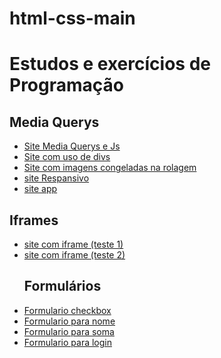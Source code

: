 # html-css-main
<h1>Estudos e exercícios de Programação </h1>

<h2>Media Querys</h2>
    <ul>
        <li><a href= "https://alvaro-queiroz.github.io/html-css-main/html-css-main/html/teste.site/mediaQuerys/ex001/estilo/Menuresp.html"> Site Media Querys e Js</a>
        <li><a href= "https://alvaro-queiroz.github.io/html-css-main//html-css-main/html/teste.site/CafecomBiscoito/cafecombiscoito.html ">Site com uso de divs </a>
        <li><a href= "https://alvaro-queiroz.github.io/html-css-main//html-css-main/html/teste.site/poema/poema.html "> Site com imagens congeladas na rolagem </a>
        <li><a href= "https://alvaro-queiroz.github.io/html-css-main//html-css-main/html/teste.site/mediaQuerys/ex003/MF.html"> site Respansivo </a>
        <li><a href= "https://alvaro-queiroz.github.io/html-css-main//html-css-main/html/teste.site/app-portifolio/teste-3.html "> site app</a>
    </ul>

<h2>Iframes</h2>
    <ul>
     <li><a href= " https://alvaro-queiroz.github.io/html-css-main/html-css-main/html/teste.site/iframes/site.html"> site com iframe (teste 1) </a>
     <li><a href= " https://alvaro-queiroz.github.io/html-css-main/html-css-main/html/teste.site/iframes/iframes001.html"> site com iframe (teste 2) </a>

<h2> Formulários </h2>
    <li><a href= " https://alvaro-queiroz.github.io/html-css-main/html-css-main/html/teste.site/formulário/checkbox.html"> Formulario checkbox</a>
    <li><a href= " https://alvaro-queiroz.github.io/html-css-main/html-css-main/html/teste.site/formulário/formulário-2.html"> Formulario para nome </a>
    <li><a href= " https://alvaro-queiroz.github.io/html-css-main/html-css-main/html/teste.site/formulário/formulário.html"> Formulario para soma </a>
    <li><a href= " https://alvaro-queiroz.github.io/html-css-main/html-css-main/html/teste.site/formulário/login.html"> Formulario para login</a>


